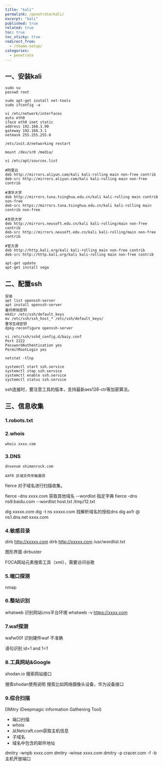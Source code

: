 ```yaml
---
title: "kali"
permalink: /penetrate/kali/
excerpt: "kali"
published: true
related: true
toc: true
toc_sticky: true
redirect_from:
  - /theme-setup/
categories: 
  - penetrate
---  
```

<!--
intext: <%eval
intitle: <%eval
028课 kali系统安装 -学完
-->

## 一、安装kali
```
sudo su
passwd root
```

```
sudo apt-get install net-tools
sudo ifconfig -a

vi /etc/network/interfaces
auto eth0
iface eth0 inet static
address 192.168.3.90
gateway 192.168.3.1
netmask 255.255.255.0

/etc/init.d/networking restart

mount /dev/sr0 /media/

vi /etc/apt/sources.list

#阿里云
deb http://mirrors.aliyun.com/kali kali-rolling main non-free contrib
deb-src http://mirrors.aliyun.com/kali kali-rolling main non-free contrib
 
#清华大学
deb http://mirrors.tuna.tsinghua.edu.cn/kali kali-rolling main contrib non-free
deb-src https://mirrors.tuna.tsinghua.edu.cn/kali kali-rolling main contrib non-free

#东软大学
deb http://mirrors.neusoft.edu.cn/kali kali-rolling/main non-free contrib
deb-src http://mirrors.neusoft.edu.cn/kali kali-rolling/main non-free contrib
 
#官方源
deb http://http.kali.org/kali kali-rolling main non-free contrib
deb-src http://http.kali.org/kali kali-rolling main non-free contrib

apt-get update
apt-get install vega
```
## 二、配置ssh
```
安装
apt list openssh-server
apt install openssh-server
备份原始密钥
mkdir /etc/ssh/default_keys
mv /etc/ssh/ssh_host_* /etc/ssh/default_keys/
重写生成密钥
dpkg-reconfigure openssh-server
```

```
vi /etc/ssh/sshd_config.d/baiy.conf
Port 2222
PasswordAuthentication yes
PermitRootLogin yes

netstat -tlnp 

systemctl start ssh.service
systemctl stop ssh.service
systemctl enable ssh.service
systemctl status ssh.service
```

ssh连接时，要注意工具的版本，支持最新aes128-ctr等加密算法。

## 三、信息收集
### 1.robots.txt
### 2.whois

```
whois xxxx.com
```

### 3.DNS
```
dnsenum shimenrock.com

AXFR 区域文件传输漏洞
```
fierce 对子域名进行扫描收集。

fierce -dns xxxx.com  获取其他域名
--wordlist 指定字典
fierce -dns ns9.baidu.com --wordlist host.txt /tmp/12.txt


dig xxxxx.com
dig -t ns xxxxx.com  找解析域名的授权dns
dig axfr
@ ns1.dns.net
xxxx.com
### 4.敏感目录
dirb http://xxxxx.com
dirb http://xxxxx.com /usr/wordlist.txt

图形界面 dirbuster

FOCA网站元素搜索工具（xml），需要访问谷歌

### 5.端口探测

nmap

### 6.整站识别

whatweb 识别网站cms平台环境
whatweb -v https://xxxx.com

### 7.waf探测
wafw00f 识别硬件waf  不准确

语句识别
id=1 and 1=1
### 8.工具网站&Google 

shodan.io  搜索网站接口

搜索shodan使用说明
搜索比如网络摄像头设备，华为设备接口

### 9.综合扫描
DMitry (Deepmagic information Gathening Tool)
- 端口扫描
- whois
- 从Netcraft.com获取主机信息
- 子域名
- 域名中包含的邮件地址

dmitry -wnpb xxxx.com
dmitry -winse xxxx.com
dmitry -p cracer.com -f -b  主机开放端口